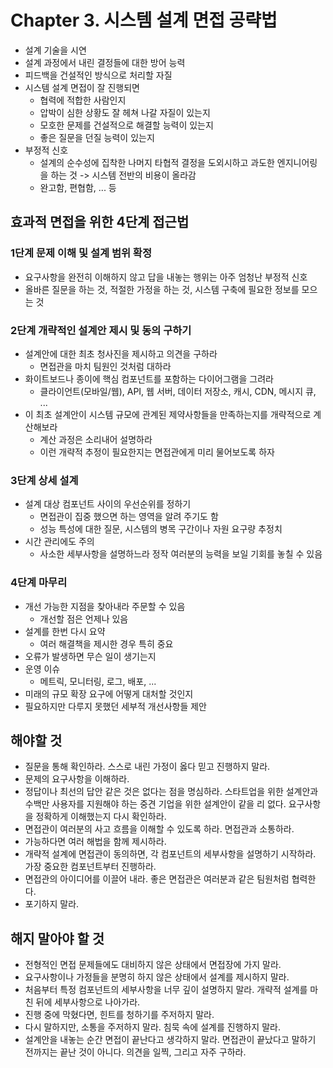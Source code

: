 # Chapter 3. 시스템 설계 면접 공략법

- 설계 기술을 시연
- 설계 과정에서 내린 결정들에 대한 방어 능력
- 피드백을 건설적인 방식으로 처리할 자질
- 시스템 설계 면접이 잘 진행되면
  - 협력에 적합한 사람인지
  - 압박이 심한 상황도 잘 헤쳐 나갈 자질이 있는지
  - 모호한 문제를 건설적으로 해결할 능력이 있는지
  - 좋은 질문을 던질 능력이 있는지
- 부정적 신호
  - 설계의 순수성에 집착한 나머지 타협적 결정을 도외시하고 과도한 엔지니어링을 하는 것 -> 시스템 전반의 비용이 올라감
  - 완고함, 편협함, ... 등

## 효과적 면접을 위한 4단계 접근법

### 1단계 문제 이해 및 설계 범위 확정

- 요구사항을 완전히 이해하지 않고 답을 내놓는 행위는 아주 엄청난 부정적 신호
- 올바른 질문을 하는 것, 적절한 가정을 하는 것, 시스템 구축에 필요한 정보를 모으는 것

### 2단계 개략적인 설계안 제시 및 동의 구하기

- 설계안에 대한 최초 청사진을 제시하고 의견을 구하라
  - 면접관을 마치 팀원인 것처럼 대하라
- 화이트보드나 종이에 핵심 컴포넌트를 포함하는 다이어그램을 그려라
  - 클라이언트(모바일/웹), API, 웹 서버, 데이터 저장소, 캐시, CDN, 메시지 큐, ...
- 이 최초 설계안이 시스템 규모에 관계된 제약사항들을 만족하는지를 개략적으로 계산해보라
  - 계산 과정은 소리내어 설명하라
  - 이런 개략적 추정이 필요한지는 면접관에게 미리 물어보도록 하자

### 3단계 상세 설계

- 설계 대상 컴포넌트 사이의 우선순위를 정하기
  - 면접관이 집중 했으면 하는 영역을 알려 주기도 함
  - 성능 특성에 대한 질문, 시스템의 병목 구간이나 자원 요구량 추정치
- 시간 관리에도 주의
  - 사소한 세부사항을 설명하느라 정작 여러분의 능력을 보일 기회를 놓칠 수 있음

### 4단계 마무리

- 개선 가능한 지점을  찾아내라 주문할 수 있음
  - 개선할 점은 언제나 있음
- 설계를 한번 다시 요약
  - 여러 해결책을 제시한 경우 특히 중요
- 오류가 발생하면 무슨 일이 생기는지
- 운영 이슈
  - 메트릭, 모니터링, 로그, 배포, ...
- 미래의 규모 확장 요구에 어떻게 대처할 것인지
- 필요하지만 다루지 못했던 세부적 개선사항들 제안

## 해야할 것

- 질문을 통해 확인하라. 스스로 내린 가정이 옳다 믿고 진행하지 말라.
- 문제의 요구사항을 이해하라.
- 정답이나 최선의 답안 같은 것은 없다는 점을 명심하라. 스타트업을 위한 설계안과 수백만 사용자를 지원해야 하는 중견 기업을 위한 설계안이 같을 리 없다. 요구사항을 정확하게 이해했는지 다시 확인하라.
- 면접관이 여러분의 사고 흐름을 이해할 수 있도록 하라. 면접관과 소통하라.
- 가능하다면 여러 해법을 함께 제시하라.
- 개략적 설계에 면접관이 동의하면, 각 컴포넌트의 세부사항을 설명하기 시작하라. 가장 중요한 컴포넌트부터 진행하라.
- 면접관의 아이디어를 이끌어 내라. 좋은 면접관은 여러분과 같은 팀원처럼 협력한다.
- 포기하지 말라.

## 해지 말아야 할 것

- 전형적인 면접 문제들에도 대비하지 않은 상태에서 면접장에 가지 말라.
- 요구사항이나 가정들을 분명히 하지 않은 상태에서 설계를 제시하지 말라.
- 처음부터 특정 컴포넌트의 세부사항을 너무 깊이 설명하지 말라. 개략적 설계를 마친 뒤에 세부사항으로 나아가라.
- 진행 중에 막혔다면, 힌트를 청하기를 주저하지 말라.
- 다시 말하지만, 소통을 주저하지 말라. 침묵 속에 설계를 진행하지 말라.
- 설계안을 내놓는 순간 면접이 끝난다고 생각하지 말라. 면접관이 끝났다고 말하기 전까지는 끝난 것이 아니다. 의견을 일찍, 그리고 자주 구하라.
